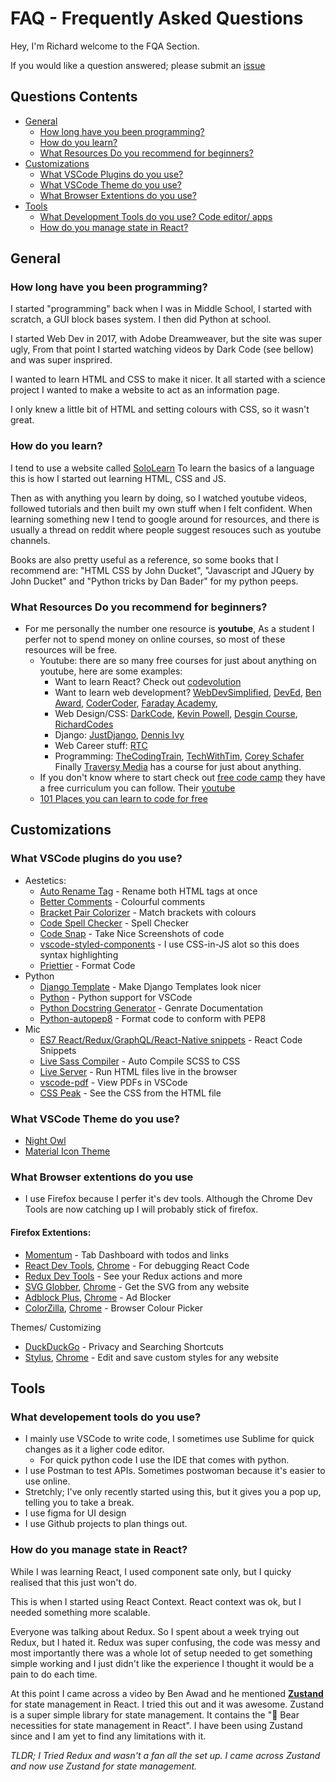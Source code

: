 # FAQ - Frequently Asked Questions

Hey, I'm Richard welcome to the FQA Section. 

If you would like a question answered; please submit an [issue](https://github.com/MeRichard123/MeRichard123/issues)

## Questions Contents
- [General](#general)
  - [How long have you been programming?](#how-long-have-you-been-programming)
  - [How do you learn?](#how-do-you-learn)
  - [What Resources Do you recommend for beginners?](#what-resources-do-you-recommend-for-beginners) 
- [Customizations](#customizations)
  - [What VSCode Plugins do you use?](#what-vscode-plugins-do-you-use)
  - [What VSCode Theme do you use?](#what-vscode-theme-do-you-use)
  - [What Browser Extentions do you use?](#what-browser-extentions-do-you-use)
 - [Tools](#tools)
    - [What Development Tools do you use? Code editor/ apps](#what-developement-tools-do-you-use)
    - [How do you manage state in React?](#how-do-you-manage-state-in-react)


## General 
  ### How long have you been programming?
  I started "programming" back when I was in Middle School, I started with scratch, a GUI block bases system. I then did Python at school. 
  
  I started Web Dev in 2017, with Adobe Dreamweaver, but the site was super ugly, From that point I started watching videos by Dark Code (see bellow) and was super insprired.
  
  I wanted to learn HTML and CSS to make it nicer. It all started with a science project I wanted to make a website to act as an information page. 
  
  I only knew a little bit of HTML and setting colours with CSS, so it wasn't great.
  
  ### How do you learn? 
  I tend to use a website called [SoloLearn](https://www.sololearn.com/) To learn the basics of a language this is how I started out learning HTML, CSS and JS.
  
  Then as with anything you learn by doing, so I watched youtube videos, followed tutorials and then built my own stuff when I felt confident.
  When learning something new I tend to google around for resources, and there is usually a thread on reddit where people suggest resouces such as youtube channels.
  
  Books are also pretty useful as a reference, so some books that I recommend are: "HTML CSS by John Ducket", "Javascript and JQuery by John Ducket" and "Python tricks by Dan Bader" for my python peeps. 
  
  ### What Resources Do you recommend for beginners?
  - For me personally the number one resource is **youtube**, As a student I perfer not to spend money on online courses, so most of these resources will be free.
    - Youtube: there are so many free courses for just about anything on youtube, here are some examples:
      - Want to learn React? Check out [codevolution](https://www.youtube.com/channel/UC80PWRj_ZU8Zu0HSMNVwKWw)
      - Want to learn web development? [WebDevSimplified](https://www.youtube.com/channel/UCFbNIlppjAuEX4znoulh0Cw), [DevEd](https://www.youtube.com/channel/UClb90NQQcskPUGDIXsQEz5Q), [Ben Award](https://www.youtube.com/user/99baddawg), [CoderCoder](https://www.youtube.com/channel/UCzNf0liwUzMN6_pixbQlMhQ), [Faraday Academy](https://www.youtube.com/channel/UCxA99Yr6P_tZF9_BgtMGAWA),
      - Web Design/CSS: [DarkCode](https://www.youtube.com/channel/UCD3KVjbb7aq2OiOffuungzw), [Kevin Powell](https://www.youtube.com/channel/UCJZv4d5rbIKd4QHMPkcABCw), [Desgin Course](https://www.youtube.com/channel/UCVyRiMvfUNMA1UPlDPzG5Ow), [RichardCodes](https://www.youtube.com/channel/UCimIdsDPn0mE03Cb7C6aR8Q)
      - Django: [JustDjango](https://www.youtube.com/channel/UCRM1gWNTDx0SHIqUJygD-kQ), [Dennis Ivy](https://www.youtube.com/channel/UCTZRcDjjkVajGL6wd76UnGg)
      - Web Career stuff: [RTC](https://www.youtube.com/channel/UC54NcJvLCvM2CNaBjd5j6HA)
      - Programming: [TheCodingTrain](https://www.youtube.com/channel/UCvjgXvBlbQiydffZU7m1_aw), [TechWithTim](https://www.youtube.com/c/TechWithTim), [Corey Schafer](https://www.youtube.com/channel/UCCezIgC97PvUuR4_gbFUs5g)
      Finally [Traversy Media](https://www.youtube.com/c/TraversyMedia) has a course for just about anything.
    - If you don't know where to start check out [free code camp](https://www.freecodecamp.org/) they have a free curriculum you can follow.  Their [youtube](https://www.youtube.com/channel/UC8butISFwT-Wl7EV0hUK0BQ)
    - [101 Places you can learn to code for free](https://realtoughcandy.com/learn-to-code-for-free/)
      
## Customizations
  ### What VSCode plugins do you use?
  
   - Aestetics:
      - [Auto Rename Tag](https://marketplace.visualstudio.com/items?itemName=formulahendry.auto-rename-tag) - Rename both HTML tags at once
      - [Better Comments](https://marketplace.visualstudio.com/items?itemName=aaron-bond.better-comments) - Colourful comments
      - [Bracket Pair Colorizer](https://marketplace.visualstudio.com/items?itemName=CoenraadS.bracket-pair-colorizer) - Match brackets with colours
      - [Code Spell Checker](https://marketplace.visualstudio.com/items?itemName=streetsidesoftware.code-spell-checker) - Spell Checker 
      - [Code Snap](https://marketplace.visualstudio.com/items?itemName=adpyke.codesnap) - Take Nice Screenshots of code
      - [vscode-styled-components](https://marketplace.visualstudio.com/items?itemName=jpoissonnier.vscode-styled-components) - I use CSS-in-JS alot so this does syntax highlighting
      - [Priettier](https://marketplace.visualstudio.com/items?itemName=esbenp.prettier-vscode) - Format Code 
   - Python  
      - [Django Template](https://marketplace.visualstudio.com/items?itemName=bibhasdn.django-html) - Make Django Templates look nicer
      - [Python](https://marketplace.visualstudio.com/items?itemName=ms-python.python) - Python support for VSCode
      - [Python Docstring Generator](https://marketplace.visualstudio.com/items?itemName=njpwerner.autodocstring) - Genrate Documentation
      - [Python-autopep8](https://marketplace.visualstudio.com/items?itemName=himanoa.Python-autopep8) - Format code to conform with PEP8
   - Mic
      - [ES7 React/Redux/GraphQL/React-Native snippets](https://marketplace.visualstudio.com/items?itemName=dsznajder.es7-react-js-snippets) - React Code Snippets
      - [Live Sass Compiler](https://marketplace.visualstudio.com/items?itemName=ritwickdey.live-sass) - Auto Compile SCSS to CSS
      - [Live Server](https://marketplace.visualstudio.com/items?itemName=ritwickdey.LiveServer) - Run HTML files live in the browser
      - [vscode-pdf](https://marketplace.visualstudio.com/items?itemName=tomoki1207.pdf) - View PDFs in VSCode 
      - [CSS Peak](https://marketplace.visualstudio.com/items?itemName=pranaygp.vscode-css-peek) - See the CSS from the HTML file 
  
  ### What VSCode Theme do you use?
   - [Night Owl](https://marketplace.visualstudio.com/items?itemName=sdras.night-owl)
   - [Material Icon Theme](https://marketplace.visualstudio.com/items?itemName=PKief.material-icon-theme)
    
  
  ### What Browser extentions do you use
  
  - I use Firefox because I perfer it's dev tools. Although the Chrome Dev Tools are now catching up I will probably stick of firefox.
  #### Firefox Extentions:
  - [Momentum](https://momentumdash.com/) - Tab Dashboard with todos and links 
  - [React Dev Tools](https://addons.mozilla.org/en-US/firefox/addon/react-devtools/), [Chrome](https://chrome.google.com/webstore/detail/react-developer-tools/fmkadmapgofadopljbjfkapdkoienihi) - For debugging React Code 
  - [Redux Dev Tools](https://github.com/zalmoxisus/redux-devtools-extension#installation) - See your Redux actions and more
  - [SVG Globber](https://addons.mozilla.org/en-US/firefox/addon/svg-gobbler/), [Chrome](https://chrome.google.com/webstore/search/svg%20globber) - Get the SVG from any website
  - [Adblock Plus](https://addons.mozilla.org/en-US/firefox/addon/adblock-plus/?src=search), [Chrome](https://chrome.google.com/webstore/detail/adblock-plus-free-ad-bloc/cfhdojbkjhnklbpkdaibdccddilifddb) - Ad Blocker
  - [ColorZilla](https://addons.mozilla.org/en-US/firefox/addon/colorzilla/?src=search), [Chrome](https://chrome.google.com/webstore/detail/colorzilla/bhlhnicpbhignbdhedgjhgdocnmhomnp) - Browser Colour Picker
  
  Themes/ Customizing
  - [DuckDuckGo](https://duckduckgo.com/app) - Privacy and Searching Shortcuts
  - [Stylus](https://addons.mozilla.org/en-GB/firefox/addon/styl-us/), [Chrome](https://chrome.google.com/webstore/detail/stylus/clngdbkpkpeebahjckkjfobafhncgmne) - Edit and save custom styles for any website 
  
  
  
## Tools 
  ### What developement tools do you use?
  - I mainly use VSCode to write code, I sometimes use Sublime for quick changes as it a ligher code editor.
    - For quick python code I use the IDE that comes with python.
  - I use Postman to test APIs. Sometimes postwoman because it's easier to use online.
  - Stretchly; I've only recently started using this, but it gives you a pop up, telling you to take a break. 
  - I use figma for UI design
  - I use Github projects to plan things out.
 ### How do you manage state in React?
  While I was learning React, I used component sate only, but I quicky realised that this just won't do.
  
  This is when I started using React Context. React context was ok, but I needed something more scalable.
  
  Everyone was talking about Redux. So I spent about a week trying out Redux, but I hated it.
  Redux was super confusing, the code was messy and most importantly there was a whole lot of setup needed to get something simple working and I just didn't like the experience I thought it would be a pain to do each time.
  
  At this point I came across a video by Ben Awad and he mentioned [**Zustand**](https://github.com/pmndrs/zustand) for state management in React. I tried this out and it was awesome. Zustand is a super simple library for state management. It contains the "🐻 Bear necessities for state management in React". I have been using Zustand since and I am yet to find any limitations with it.


*TLDR; I Tried Redux and wasn't a fan all the set up. I came across Zustand and now use Zustand for state management.*
